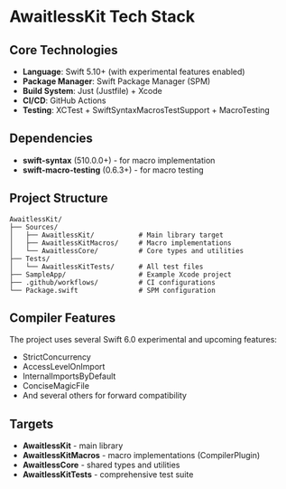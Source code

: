# AwaitlessKit Tech Stack

## Core Technologies
- **Language**: Swift 5.10+ (with experimental features enabled)
- **Package Manager**: Swift Package Manager (SPM)
- **Build System**: Just (Justfile) + Xcode
- **CI/CD**: GitHub Actions
- **Testing**: XCTest + SwiftSyntaxMacrosTestSupport + MacroTesting

## Dependencies
- **swift-syntax** (510.0.0+) - for macro implementation
- **swift-macro-testing** (0.6.3+) - for macro testing

## Project Structure
```
AwaitlessKit/
├── Sources/
│   ├── AwaitlessKit/           # Main library target
│   ├── AwaitlessKitMacros/     # Macro implementations
│   └── AwaitlessCore/          # Core types and utilities
├── Tests/
│   └── AwaitlessKitTests/      # All test files
├── SampleApp/                  # Example Xcode project
├── .github/workflows/          # CI configurations
└── Package.swift               # SPM configuration
```

## Compiler Features
The project uses several Swift 6.0 experimental and upcoming features:
- StrictConcurrency
- AccessLevelOnImport
- InternalImportsByDefault
- ConciseMagicFile
- And several others for forward compatibility

## Targets
- **AwaitlessKit** - main library
- **AwaitlessKitMacros** - macro implementations (CompilerPlugin)
- **AwaitlessCore** - shared types and utilities
- **AwaitlessKitTests** - comprehensive test suite